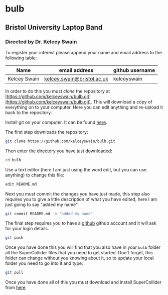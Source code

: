 # bulb
## Bristol University Laptop Band
### Directed by Dr. Kelcey Swain

To register your interest please append your name and email address to the following table:

| Name         | email address                                                   | github username |
| ---          | ---                                                             | ---             |
| Kelcey Swain | [kelcey.swain@bristol.ac.uk](mailto:kelcey.swain@bristol.ac.uk) | kelceyswain     |

In order to do this you must *clone* the repository at [https://github.com/kelceyswain/bulb.git](https://github.com/kelceyswain/bulb.git). This will download a copy of everything on to your computer. Here you can edit anything and re-upload it back to the repository.

Install git on your computer. It can be found [here](https://git-scm.com/downloads).

The first step downloads the repository:
```bash
git clone https://github.com/kelceyswain/bulb.git
```

Then enter the directory you have just downloaded:
```bash
cd bulb
```

Use a text editor (here I am just using the word edit, but you can use anything) to change this file:
```bash
edit README.md
```

Next you must commit the changes you have just made, this step also requires you to give a little description of what you have edited, here I am just going to say "added my name".
```bash
git commit README.md -m "added my name"
```

The final step requires you to have a [github](https://github.com/) github account and it will ask for your login details.
```bash
git push
```

Once you have done this you will find that you also have in your `bulb` folder all the SuperCollider files that you need to get started. Don't forget, this folder can change without you knowing about it, so to update your local folder you need to go into it and type:

```bash 
git pull
```

Once you have done all of this you must download and install SuperCollider from [here](http://supercollider.github.io/download)
